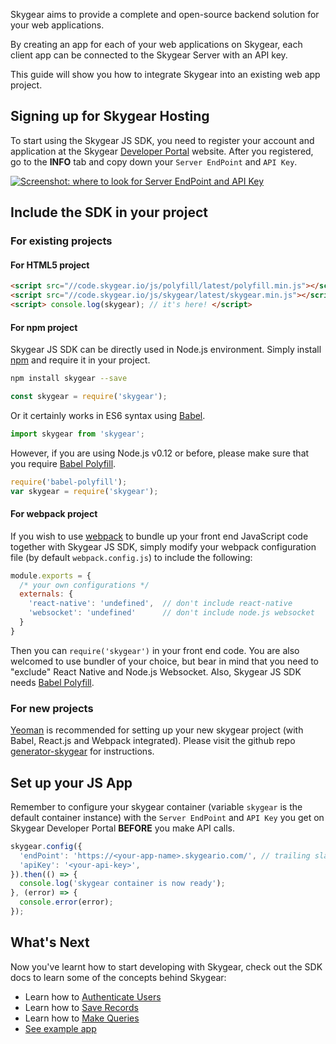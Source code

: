 Skygear aims to provide a complete and open-source backend solution for your web applications.

By creating an app for each of your web applications on Skygear, each client app can be connected to the Skygear Server with an API key.

This guide will show you how to integrate Skygear into an existing web app project.

<a name="sign-up-hosting"></a>
## Signing up for Skygear Hosting

To start using the Skygear JS SDK, you need to register your account and
application at the Skygear [Developer Portal](https://portal.skygear.io)
website. After you registered, go to the **INFO** tab and copy down your
`Server EndPoint` and `API Key`.

[![Screenshot: where to look for Server EndPoint and API Key](/assets/common/portal-endpoint-apikey.png)](/assets/common/portal-endpoint-apikey.png)

<a name="include-js-sdk"></a>
## Include the SDK in your project

### For existing projects

#### For HTML5 project

``` html
<script src="//code.skygear.io/js/polyfill/latest/polyfill.min.js"></script>
<script src="//code.skygear.io/js/skygear/latest/skygear.min.js"></script>
<script> console.log(skygear); // it's here! </script>
```

#### For npm project

Skygear JS SDK can be directly used in Node.js environment. Simply install
[npm](https://www.npmjs.com) and require it in your project.

``` bash
npm install skygear --save
```

``` javascript
const skygear = require('skygear');
```

Or it certainly works in ES6 syntax using [Babel](https://babeljs.io/).

``` javascript
import skygear from 'skygear';
```

However, if you are using Node.js v0.12 or before, please make sure that
you require [Babel Polyfill](https://babeljs.io/docs/usage/polyfill/).

``` javascript
require('babel-polyfill');
var skygear = require('skygear');
```

#### For webpack project

If you wish to use [webpack](https://webpack.github.io/) to bundle up your
front end JavaScript code together with Skygear JS SDK, simply modify your
webpack configuration file (by default `webpack.config.js`) to include the
following:

``` javascript
module.exports = {
  /* your own configurations */
  externals: {
    'react-native': 'undefined',  // don't include react-native
    'websocket': 'undefined'      // don't include node.js websocket
  }
}
```

Then you can `require('skygear')` in your front end code. You are also welcomed
to use bundler of your choice, but bear in mind that you need to "exclude"
React Native and Node.js Websocket. Also, Skygear JS SDK needs
[Babel Polyfill](https://babeljs.io/docs/usage/polyfill/).

### For new projects

[Yeoman](http://yeoman.io/) is recommended for setting up your new skygear
project (with Babel, React.js and Webpack integrated). Please visit the github
repo [generator-skygear](https://github.com/SkygearIO/generator-skygear) for
instructions.

<a name="set-up-app"></a>
## Set up your JS App

Remember to configure your skygear container (variable `skygear` is the default
container instance) with the `Server EndPoint` and `API Key` you get on Skygear
Developer Portal **BEFORE** you make API calls.

``` javascript
skygear.config({
  'endPoint': 'https://<your-app-name>.skygeario.com/', // trailing slash is required
  'apiKey': '<your-api-key>',
}).then(() => {
  console.log('skygear container is now ready');
}, (error) => {
  console.error(error);
});
```

<a name="whats-next"></a>
## What's Next

Now you've learnt how to start developing with Skygear, check out the SDK docs to learn some of the concepts behind Skygear:

- Learn how to [Authenticate Users](/js/guide/users)
- Learn how to [Save Records](/js/guide/record)
- Learn how to [Make Queries](/js/guide/query)
- [See example app](/js/guide/simple-app)
